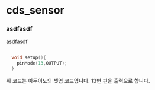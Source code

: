 # cds_sensor 

### asdfasdf

asdfasdf


```cpp

  void setup(){
    pinMode(13,OUTPUT);
  }

```

위 코드는 아두이노의 셋업 코드입니다. 13번 핀을 출력으로 합니다. 
